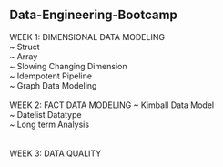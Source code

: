 ## Data-Engineering-Bootcamp
WEEK 1: DIMENSIONAL DATA MODELING  
          ~ Struct  
          ~ Array  
          ~ Slowing Changing Dimension  
          ~ Idempotent Pipeline  
          ~ Graph Data Modeling  <br><br>
WEEK 2: FACT DATA MODELING
          ~ Kimball Data Model  
          ~ Datelist Datatype  
          ~ Long term Analysis  <br><br>  
WEEK 3: DATA QUALITY
